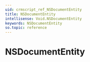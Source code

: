 ```yaml
---
uid: crmscript_ref_NSDocumentEntity
title: NSDocumentEntity
intellisense: Void.NSDocumentEntity
keywords: NSDocumentEntity
so.topic: reference
---
```


# NSDocumentEntity
